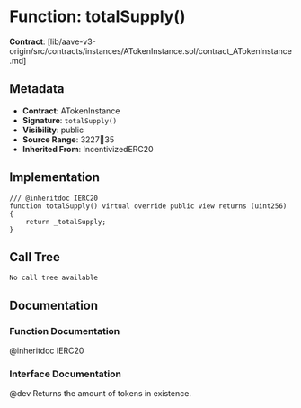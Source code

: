 # Function: totalSupply()

**Contract**: [lib/aave-v3-origin/src/contracts/instances/ATokenInstance.sol/contract_ATokenInstance.md]

## Metadata

- **Contract**: ATokenInstance
- **Signature**: `totalSupply()`
- **Visibility**: public
- **Source Range**: 3227:100:35
- **Inherited From**: IncentivizedERC20

## Implementation

```solidity
/// @inheritdoc IERC20
function totalSupply() virtual override public view returns (uint256) {
    return _totalSupply;
}
```

## Call Tree

```
No call tree available
```

## Documentation

### Function Documentation

@inheritdoc IERC20

### Interface Documentation

 @dev Returns the amount of tokens in existence.
